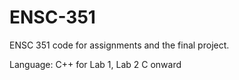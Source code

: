 # ENSC-351
ENSC 351 code for assignments and the final project.

Language: C++ for Lab 1, Lab 2
          C onward
